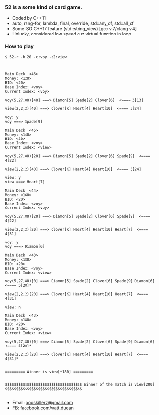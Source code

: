 ### 52 is a some kind of card game.
- Coded by C++11
- auto, rang-for, lambda, final, override, std::any_of, std::all_of
- Some ISO C++17 feature (std::string_view) [gcc v.7/clang v.4]
- Unlucky, considered low speed cuz virtual function in loop

### How to play

```cmd.exe
$ 52-r -b:20 -c:voy -c2:view
```

```exam


Main Deck: <46>
Money: <120>
BID: <20>
Base Index: <voy>
Current Index: <voy>

voy(5,27,80)[40] ===> Diamon[5] Spade[2] Clover[6]  <==== 3[13]

view(2,2,2)[40] ===> Clover[K] Heart[4] Heart[10]  <==== 3[24]

voy: y
voy ===> Spade[9] 

Main Deck: <45>
Money: <140>
BID: <20>
Base Index: <voy>
Current Index: <view>

voy(5,27,80)[20] ===> Diamon[5] Spade[2] Clover[6] Spade[9]  <==== 4[22]

view(2,2,2)[40] ===> Clover[K] Heart[4] Heart[10]  <==== 3[24]

view: y
view ===> Heart[7] 

Main Deck: <44>
Money: <160>
BID: <20>
Base Index: <voy>
Current Index: <voy>

voy(5,27,80)[20] ===> Diamon[5] Spade[2] Clover[6] Spade[9]  <==== 4[22]

view(2,2,2)[20] ===> Clover[K] Heart[4] Heart[10] Heart[7]  <==== 4[31]

voy: y
voy ===> Diamon[6] 

Main Deck: <43>
Money: <180>
BID: <20>
Base Index: <voy>
Current Index: <view>

voy(5,27,80)[0] ===> Diamon[5] Spade[2] Clover[6] Spade[9] Diamon[6]  <==== 5[28]*

view(2,2,2)[20] ===> Clover[K] Heart[4] Heart[10] Heart[7]  <==== 4[31]

view: n

Main Deck: <43>
Money: <180>
BID: <20>
Base Index: <voy>
Current Index: <view>

voy(5,27,80)[0] ===> Diamon[5] Spade[2] Clover[6] Spade[9] Diamon[6]  <==== 5[28]*

view(2,2,2)[20] ===> Clover[K] Heart[4] Heart[10] Heart[7]  <==== 4[31]*


========= Winner is view[+180] =========


$$$$$$$$$$$$$$$$$$$$$$$$$$$$$$$$$$$ Winner of the match is view[200] $$$$$$$$$$$$$$$$$$$$$$$$$$$$$$$$$$$


```

- Email: booskillerz@gmail.com
- FB: facebook.com/watt.duean
